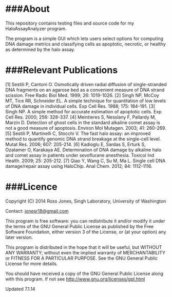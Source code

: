 ###About
=====

This repository contains testing files and source code for my HaloAssayAnalyzer program.

The program is a simple GUI which lets users select options for computing DNA damage metrics and classifying cells as apoptotic, necrotic, or healthy as determined by the halo assay. 

###Relevant Publications
=====

[1] Sestili P, Cantoni O. Osmotically driven radial diffusion of single-stranded DNA fragments on an agarose bed as a convenient measure of DNA strand scission. Free Radic Biol Med. 1999; 26: 1019-1026.
[2] Singh NP, McCoy MT, Tice RR, Schneider EL. A simple technique for quantitation of low levels of DNA damage in individual cells. Exp Cell Res. 1988; 175: 184-191.
[3] Singh NP. A simple method for accurate estimation of apoptotic cells. Exp Cell Res. 2000; 256: 328-337. 
[4] Meintieres S, Nesslany F, Pallardy M, Marzin D. Detection of ghost cells in the standard alkaline comet assay is not a good measure of apoptosis. Environ Mol Mutagen. 2003; 41: 260-269.
[5] Sestili P, Martinelli C, Stocchi V. The fast halo assay: an improved method to quantify genomic DNA strand breakage at the single-cell level. Mutat Res. 2006; 607: 205-214.
[6] Kadioglu E, Sardas S, Erturk S, Ozatamer O, Karakaya AE. Determination of DNA damage by alkaline halo and comet assay in patients under sevoflurane anesthesia. Toxicol Ind Health. 2009; 25: 205-212.
[7] Qiao Y, Wang C, Su M, Ma L. Single cell DNA damage/repair assay using HaloChip. Anal Chem. 2012; 84: 1112-1116. 

###Licence
=====

Copyright (C) 2014 Ross Jones, Singh Laboratory, University of Washington
 
Contact: jonesr18@gmail.com
 
This program is free software: you can redistribute it and/or modify it under the terms of the GNU General Public License as published by the Free Software Foundation, either version 3 of the License, or (at your option) any later version.
 
This program is distributed in the hope that it will be useful, but WITHOUT ANY WARRANTY; without even the implied warranty of MERCHANTABILITY or FITNESS FOR A PARTICULAR PURPOSE. See the GNU General Public License for more details.

You should have received a copy of the GNU General Public License along with this program. If not see http://www.gnu.org/licenses/gpl.html

Updated 7.1.14

